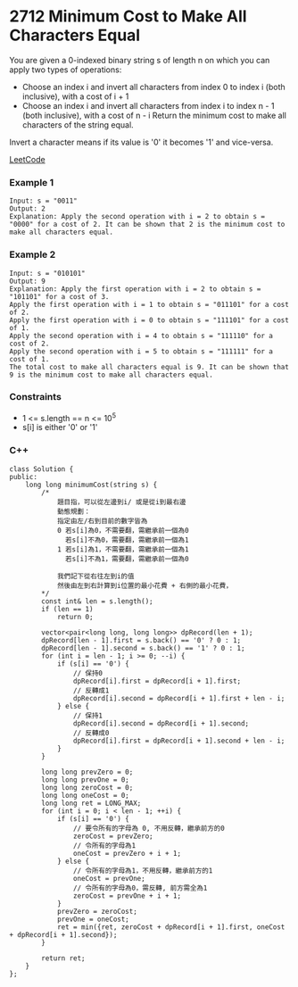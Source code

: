 # 2712 Minimum Cost to Make All Characters Equal

You are given a 0-indexed binary string s of length n on which you can apply two types of operations:

* Choose an index i and invert all characters from index 0 to index i (both inclusive), with a cost of i + 1
* Choose an index i and invert all characters from index i to index n - 1 (both inclusive), with a cost of n - i
Return the minimum cost to make all characters of the string equal.

Invert a character means if its value is '0' it becomes '1' and vice-versa.

[LeetCode](https://leetcode.cn/problems/design-memory-allocator/)

### Example 1

```
Input: s = "0011"
Output: 2
Explanation: Apply the second operation with i = 2 to obtain s = "0000" for a cost of 2. It can be shown that 2 is the minimum cost to make all characters equal.
```

### Example 2

```
Input: s = "010101"
Output: 9
Explanation: Apply the first operation with i = 2 to obtain s = "101101" for a cost of 3.
Apply the first operation with i = 1 to obtain s = "011101" for a cost of 2. 
Apply the first operation with i = 0 to obtain s = "111101" for a cost of 1. 
Apply the second operation with i = 4 to obtain s = "111110" for a cost of 2.
Apply the second operation with i = 5 to obtain s = "111111" for a cost of 1. 
The total cost to make all characters equal is 9. It can be shown that 9 is the minimum cost to make all characters equal.
```

### Constraints

* 1 <= s.length == n <= 10<sup>5</sup>
* s[i] is either '0' or '1'

### C++ 

```
class Solution {
public:
    long long minimumCost(string s) {
        /*
            題目指，可以從左邊到i/ 或是從i到最右邊
            動態規劃：
            指定由左/右到目前的數字皆為
            0 若s[i]為0，不需要翻，需繼承前一個為0
              若s[i]不為0，需要翻，需繼承前一個為1
            1 若s[i]為1，不需要翻，需繼承前一個為1
              若s[i]不為1，需要翻，需繼承前一個為0

            我們記下從右往左到i的值
            然後由左到右計算到i位置的最小花費 + 右側的最小花費，
        */
        const int& len = s.length();
        if (len == 1)
            return 0;

        vector<pair<long long, long long>> dpRecord(len + 1);
        dpRecord[len - 1].first = s.back() == '0' ? 0 : 1;
        dpRecord[len - 1].second = s.back() == '1' ? 0 : 1;
        for (int i = len - 1; i >= 0; --i) {
            if (s[i] == '0') {
                // 保持0
                dpRecord[i].first = dpRecord[i + 1].first;
                // 反轉成1
                dpRecord[i].second = dpRecord[i + 1].first + len - i;
            } else {
                // 保持1
                dpRecord[i].second = dpRecord[i + 1].second;
                // 反轉成0
                dpRecord[i].first = dpRecord[i + 1].second + len - i;
            }
        }

        long long prevZero = 0;
        long long prevOne = 0;
        long long zeroCost = 0;
        long long oneCost = 0;
        long long ret = LONG_MAX;
        for (int i = 0; i < len - 1; ++i) {
            if (s[i] == '0') {
                // 要令所有的字母為 0, 不用反轉，繼承前方的0
                zeroCost = prevZero;
                // 令所有的字母為1
                oneCost = prevZero + i + 1;
            } else {
                // 令所有的字母為1，不用反轉，繼承前方的1
                oneCost = prevOne;
                // 令所有的字母為0，需反轉, 前方需全為1
                zeroCost = prevOne + i + 1;
            }
            prevZero = zeroCost;
            prevOne = oneCost;
            ret = min({ret, zeroCost + dpRecord[i + 1].first, oneCost + dpRecord[i + 1].second});
        }

        return ret;
    }
};
```